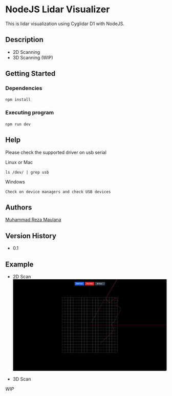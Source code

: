 # NodeJS Lidar Visualizer
This is lidar visualization using Cyglidar D1 with NodeJS.
## Description
* 2D Scanning
* 3D Scanning (WIP)
## Getting Started
### Dependencies
` npm install `


### Executing program
` npm run dev `

## Help
Please check the supported driver on usb  serial 

Linux or Mac
```
ls /dev/ | grep usb
```

Windows 
```
Check on device managers and check USB devices
```
## Authors
[Muhammad Reza Maulana](https://linkedin.com/in/mrezzaaa)
## Version History
* 0.1


## Example
* 2D Scan
![2D Image](image.png)

* 3D Scan

_WIP_